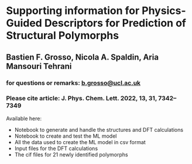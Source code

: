 # Supporting information for Physics-Guided Descriptors for Prediction of Structural Polymorphs
## Bastien F. Grosso, Nicola A. Spaldin, Aria Mansouri Tehrani
### for questions or remarks: b.grosso@ucl.ac.uk
### Please cite article: J. Phys. Chem. Lett. 2022, 13, 31, 7342–7349
Available here:

- Notebook to generate and handle the structures and DFT calculations
- Notebook to create and test the ML model
- All the data used to create the ML model in csv format
- Input files for the DFT calculations 
- The cif files for 21 newly identified polymorphs 

